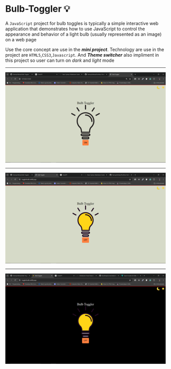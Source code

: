 # Bulb-Toggler 💡

A ```JavaScript``` project for bulb toggles is typically a simple interactive web application that demonstrates how to use JavaScript to control the appearance and behavior of a light bulb (usually represented as an image) on a web page

Use the core concept are use in the ***mini project***. Technology are use in the project are ```HTML5```,```CSS3```,```Javascript```. And ***Theme switcher*** also impliment in this project so user can turn on *dark* and *light* mode

---
![output1](./Image/Screenshot%20(163).png)

---
![output2](./Image/Screenshot%20(164).png)

---
![output3](./Image/Screenshot%20(165).png)

